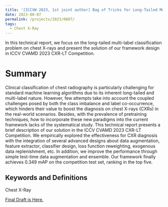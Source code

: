 ```yaml
---
title: '[ICCVW 2023, 1st joint author] Bag of Tricks for Long-Tailed Multi-Label Classification on Chest X-Rays'
date: 2023-08-07
permalink: /projects/2023/0807/
tags:
  - Chest X-Ray
---
```


In this technical report, we focus on the long-tailed multi-label classification problem on chest X-rays and present the solution of our framework design in ICCV CVAMD 2023 CXR-LT Competition.

Summary
======
Clinical classification of chest radiography is particularly challenging for standard machine learning algorithms due to its inherent long-tailed and multi-label nature. However, few attempts take into account the coupled challenges posed by both the class imbalance and label co-occurrence, which hinders their value to boost the diagnosis on chest X-rays (CXRs) in the real-world scenarios. Besides, with the prevalence of pretraining techniques, how to incorporate these new paradigms into the current framework lacks of the systematical study. This technical report presents a brief description of our solution in the ICCV CVAMD 2023 CXR-LT Competition. We empirically explored the effectiveness for CXR diagnosis with the integration of several advanced designs about data augmentation, feature extractor, classifier design, loss function reweighting, exogenous data replenishment, etc. In addition, we improve the performance through simple test-time data augmentation and ensemble. Our framework finally achieves 0.349 mAP on the competition test set, ranking in the top five.

Keywords and Definitions
------
Chest X-Ray

[Final Draft is Here.](https://arxiv.org/pdf/2308.08853.pdf)
